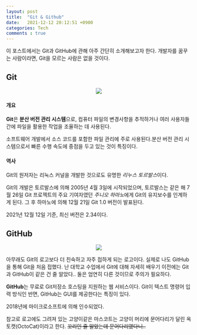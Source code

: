 ```yaml
---
layout: post
title:  "Git & Github"
date:   2021-12-12 20:12:51 +0900
categories: Tech
comments : true
---
```


이 포스트에서는 Git과 GitHub에 관해 아주 간단히 소개해보고자 한다. 개발자를 꿈꾸는 사람이라면, Git을 모르는 사람은 없을 것이다.

## **Git**
<p align = "center">
    <img src= "https://user-images.githubusercontent.com/80762534/145733853-5b273559-694a-4196-85b2-1dbad31fa9e5.png">
</p>

#### **개요**

**Git**은 **분산 버전 관리 시스템**으로, 컴퓨터 파일의 변경사항을 추적하거나 여러 사용자들 간에 파일을 활용한 작업을 조율하는 데 사용된다.

소프트웨어 개발에서 소스 코드를 포함한 파일 관리에 주로 사용된다.분산 버전 관리 시스템으로서 빠른 수행 속도에 중점을 두고 있는 것이 특징이다.

#### **역사**

Git의 원저자는 리눅스 커널을 개발한 것으로도 유명한 *리누스 토르발스*이다.

Git의 개발은 토르발스에 의해 2005년 4월 3일에 시작되었으며, 토르발스는 같은 해 7월 26일 Git 프로젝트의 주요 기여자였던 *주니오 하마노*에게 Git의 유지보수를 인계하게 된다. 그 후 하마노에 의해 12월 21일 Git 1.0 버전이 발표된다.

2021년 12월 12일 기준, 최신 버전은 2.34이다.

## **GitHub**
<p align = "center">
    <img src= "https://user-images.githubusercontent.com/80762534/145840717-d976bdf6-d9c5-4fd3-b26b-272d33a2b56f.png">
</p>

아무래도 Git의 로고보다 더 친숙하고 자주 접하게 되는 로고이다. 실제로 나도 GitHub을 통해 Git을 처음 접했다. 난 대학교 수업에서 Git에 대해 자세히 배우기 이전에는 Git과 GitHub이 같은 건 줄 알았다.. 둘은 엄연히 다른 것이므로 주의가 필요하다.

**GitHub**는 무료로 Git저장소 호스팅을 지원하는 웹 서비스이다. Git이 텍스트 명령어 입력 방식인 반면, GitHub는 GUI를 제공한다는 특징이 있다.

2018년에 마이크로소프트에 의해 인수되었다.

참고로 로고에도 그려져 있는 고양이같은 마스코트는 고양이 머리에 문어다리가 달린 옥토캣(OctoCat)이라고 한다. ~~꼬리인 줄 알았는데 문어다리였다니..~~